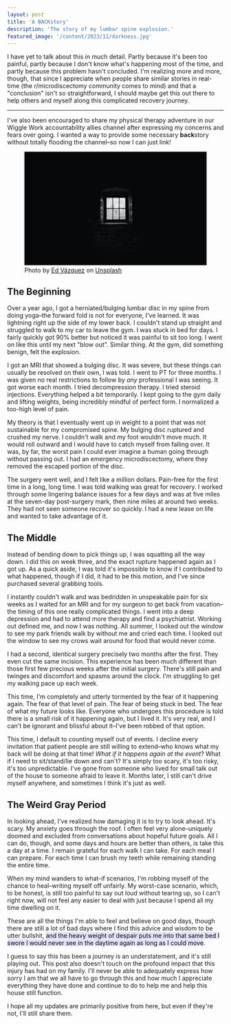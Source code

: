 ```yaml
---
layout: post
title: 'A BACKstory'
description: 'The story of my lumbar spine explosion.'
featured_image: '/content/2023/11/darkness.jpg'
---
```

I have yet to talk about this in much detail. Partly because it's been too painful, partly because I don't know what's happening most of the time, and partly because this problem hasn't concluded. I'm realizing more and more, though, that since I appreciate when people share similar stories in real-time (the r/microdiscectomy community comes to mind) and that a "conclusion" isn't so straightforward, I should maybe get this out there to help others and myself along this complicated recovery journey. 

<hr />

I've also been encouraged to share my physical therapy adventure in our Wiggle Work accountability allies channel after expressing my concerns and fears over going. I wanted a way to provide some necessary **back**story without totally flooding the channel–so now I can just link!

<figure>
    <img src="/content/2023/11/darkness.jpg"
         alt="Albuquerque, New Mexico">
    <figcaption>Photo by <a href="https://unsplash.com/@edkills?utm_content=creditCopyText&utm_medium=referral&utm_source=unsplash">Ed Vázquez</a> on <a href="https://unsplash.com/photos/greyscale-photography-of-window-fUjbTb4liT0?utm_content=creditCopyText&utm_medium=referral&utm_source=unsplash">Unsplash</a>
  </figcaption>
</figure>

## The Beginning 
Over a year ago, I got a herniated/bulging lumbar disc in my spine from doing yoga–the forward fold is not for everyone, I've learned. It was lightning right up the side of my lower back. I couldn't stand up straight and struggled to walk to my car to leave the gym. I was stuck in bed for days. I fairly quickly got 90% better but noticed it was painful to sit too long. I went on like this until my next "blow out". Similar thing. At the gym, did something benign, felt the explosion. 

I got an MRI that showed a bulging disc. It was severe, but these things can usually be resolved on their own, I was told. I went to PT for three months. I was given no real restrictions to follow by *any* professional I was seeing. It got worse each month. I tried decompression therapy. I tried steroid injections. Everything helped a bit temporarily. I kept going to the gym daily and lifting weights, being incredibly mindful of perfect form. I normalized a too-high level of pain. 

My theory is that I eventually went up in weight to a point that was not sustainable for my compromised spine. My bulging disc ruptured and crushed my nerve. I couldn't walk and my foot wouldn't move much. It would roll outward and I would have to catch myself from falling over. It was, by far, the worst pain I could ever imagine a human going through without passing out. I had an emergency microdiscectomy, where they removed the escaped portion of the disc. 

The surgery went well, and I felt like a million dollars. Pain-free for the first time in a long, long time. I was told walking was great for recovery. I worked through some lingering balance issues for a few days and was at five miles at the seven-day post-surgery mark, then nine miles at around two weeks. They had not seen someone recover so quickly. I had a new lease on life and wanted to take advantage of it.  

## The Middle 
Instead of bending down to pick things up, I was squatting all the way down. I did this on week three, and the exact rupture happened again as I got up. As a quick aside, I was told it's impossible to know if I contributed to what happened, though if I did, it had to be this motion, and I've since purchased several grabbing tools.  

I instantly couldn't walk and was bedridden in unspeakable pain for six weeks as I waited for an MRI and for my surgeon to get back from vacation–the timing of this one really complicated things. I went into a deep depression and had to attend more therapy and find a psychiatrist. Working out defined me, and now I was nothing. All summer, I looked out the window to see my park friends walk by without me and cried each time. I looked out the window to see my crows wait around for food that would never come.  

I had a second, identical surgery precisely two months after the first. They even cut the same incision. This experience has been much different than those first few precious weeks after the initial surgery. There's still pain and twinges and discomfort and spasms around the clock. I'm struggling to get my walking pace up each week. 

This time, I'm completely and utterly tormented by the fear of it happening again. The fear of that level of pain. The fear of being stuck in bed. The fear of what my future looks like. Everyone who undergoes this procedure is told there is a small risk of it happening again, but I lived it. It's very real, and I can't be ignorant and blissful about it–I've been robbed of that option.   

This time, I default to counting myself out of events. I decline every invitation that patient people are still willing to extend–who knows what my back will be doing at that time! *What if it happens again at the event*? What if I need to sit/stand/lie down and can't? It's simply too scary, it's too risky, it's too unpredictable. I've gone from someone who lived for small talk out of the house to someone afraid to leave it. Months later, I still can't drive myself anywhere, and sometimes I think it's just as well.

## The Weird Gray Period
In looking ahead, I've realized how damaging it is to try to look ahead. It's scary. My anxiety goes through the roof. I often feel very alone–uniquely doomed and excluded from conversations about hopeful future goals. All I can do, though, and some days and hours are better than others, is take this a day at a time. I remain grateful for each walk I can take. For each meal I can prepare. For each time I can brush my teeth while remaining standing the entire time.

When my mind wanders to what-if scenarios, I'm robbing myself of the chance to heal–writing myself off unfairly. My worst-case scenario, which, to be honest, is still too painful to say out loud without tearing up, so I can't right now, will not feel any easier to deal with just because I spend all my time dwelling on it. 

These are all the things I'm able to feel and believe on good days, though there are still a lot of bad days where I find this advice and wisdom to be utter bullshit, <mark style="background: #E4E3FC;">and the heavy weight of despair puts me into that same bed I swore I would never see in the daytime again as long as I could move</mark>. 

I guess to say this has been a journey is an understatement, and it's still playing out. This post also doesn't touch on the profound impact that this injury has had on my family. I'll never be able to adequately express how sorry I am that we all have to go through this and how much I appreciate everything they have done and continue to do to help me and help this house still function. 

I hope all my updates are primarily positive from here, but even if they're not, I'll still share them. 